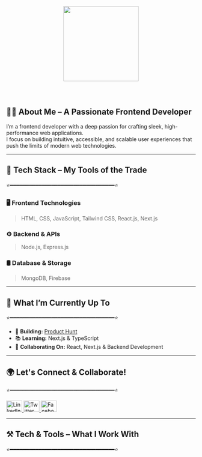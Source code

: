 <div align="center">
  <img height="200" src="https://i.ibb.co.com/WvJ4bX9z/Hey.png"  />
</div>

###

<br clear="both">

## 👨‍💻 About Me – A Passionate Frontend Developer  

I’m a frontend developer with a deep passion for crafting sleek, high-performance web applications.  
I focus on building intuitive, accessible, and scalable user experiences that push the limits of modern web technologies.  

---

## 🚀 Tech Stack – My Tools of the Trade  
⭐━━━━━━━━━━━━━━━━━━━━━━━━━━━━━━━━━⭐  

### 🖥️ **Frontend Technologies**  
> HTML, CSS, JavaScript, Tailwind CSS, React.js, Next.js  

### ⚙️ **Backend & APIs**  
> Node.js, Express.js  

### 🛢️ **Database & Storage**  
> MongoDB, Firebase  

---

## 🎯 What I’m Currently Up To  
⭐━━━━━━━━━━━━━━━━━━━━━━━━━━━━━━━━━⭐  

- 🔨 **Building:** [Product Hunt](https://b10-a12-fbcff.web.app)  
- 📚 **Learning:** Next.js & TypeScript  
- 🤝 **Collaborating On:** React, Next.js & Backend Development  

---

## 🌍 Let's Connect & Collaborate!  
⭐━━━━━━━━━━━━━━━━━━━━━━━━━━━━━━━━━⭐  

<div align="left">
  <a href="https://www.linkedin.com/in/yourusername" target="_blank">
    <img src="https://raw.githubusercontent.com/maurodesouza/profile-readme-generator/master/src/assets/icons/social/linkedin/default.svg" width="42" height="30" alt="LinkedIn"  />
  </a>
  
  <a href="https://twitter.com/yourusername" target="_blank">
    <img src="https://raw.githubusercontent.com/maurodesouza/profile-readme-generator/master/src/assets/icons/social/twitter/default.svg" width="42" height="30" alt="Twitter"  />
  </a>

  <a href="https://web.facebook.com/rahul.baishnab.436978" target="_blank">
    <img src="https://raw.githubusercontent.com/maurodesouza/profile-readme-generator/master/src/assets/icons/social/facebook/default.svg" width="42" height="30"alt="Facebook"  />
  </a>
</div>

---

## ⚒️ Tech & Tools – What I Work With  
⭐━━━━━━━━━━━━━━━━━━━━━━━━━━━━━━━━━⭐  
